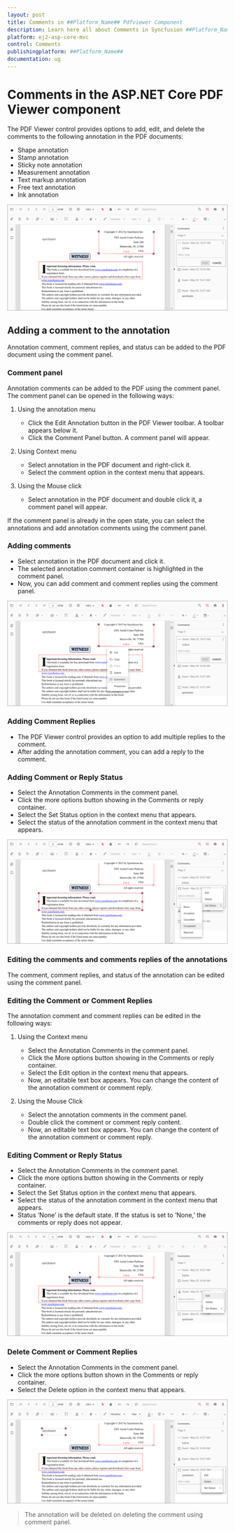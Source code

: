 ```yaml
---
layout: post
title: Comments in ##Platform_Name## Pdfviewer Component
description: Learn here all about Comments in Syncfusion ##Platform_Name## Pdfviewer component and more.
platform: ej2-asp-core-mvc
control: Comments
publishingplatform: ##Platform_Name##
documentation: ug
---
```



# Comments in the ASP.NET Core PDF Viewer component

The PDF Viewer control provides options to add, edit, and delete the comments to the following annotation in the PDF documents:

* Shape annotation
* Stamp annotation
* Sticky note annotation
* Measurement annotation
* Text markup annotation
* Free text annotation
* Ink annotation

![Comments](../../../pdfviewer/images/commentannot.png)

## Adding a comment to the annotation

Annotation comment, comment replies, and status can be added to the PDF document using the comment panel.

### Comment panel

Annotation comments can be added to the PDF using the comment panel. The comment panel can be opened in the following ways:

1. Using the annotation menu

    * Click the Edit Annotation button in the PDF Viewer toolbar. A toolbar appears below it.
    * Click the Comment Panel button. A comment panel will appear.

2. Using Context menu

    * Select annotation in the PDF document and right-click it.
    * Select the comment option in the context menu that appears.

3. Using the Mouse click

    * Select annotation in the PDF document and double click it, a comment panel will appear.

If the comment panel is already in the open state, you can select the annotations and add annotation comments using the comment panel.

### Adding comments

* Select annotation in the PDF document and click it.
* The selected annotation comment container is highlighted in the comment panel.
* Now, you can add comment and comment replies using the comment panel.

![AddingComments](../../../pdfviewer/images/stickycomment.png)

### Adding Comment Replies

* The PDF Viewer control provides an option to add multiple replies to the comment.
* After adding the annotation comment, you can add a reply to the comment.

### Adding Comment or Reply Status

* Select the Annotation Comments in the comment panel.
* Click the more options button showing in the Comments or reply container.
* Select the Set Status option in the context menu that appears.
* Select the status of the annotation comment in the context menu that appears.

![CommentStatus](../../../pdfviewer/images/commentstatus.png)

### Editing the comments and comments replies of the annotations

The comment, comment replies, and status of the annotation can be edited using the comment panel.

### Editing the Comment or Comment Replies

The annotation comment and comment replies can be edited in the following ways:

1. Using the Context menu

    * Select the Annotation Comments in the comment panel.
    * Click the More options button showing in the Comments or reply container.
    * Select the Edit option in the context menu that appears.
    * Now, an editable text box appears. You can change the content of the annotation comment or comment reply.

2. Using the Mouse Click

    * Select the annotation comments in the comment panel.
    * Double click the comment or comment reply content.
    * Now, an editable text box appears. You can change the content of the annotation comment or comment reply.

### Editing Comment or Reply Status

* Select the Annotation Comments in the comment panel.
* Click the more options button showing in the Comments or reply container.
* Select the Set Status option in the context menu that appears.
* Select the status of the annotation comment in the context menu that appears.
* Status ‘None’ is the default state. If the status is set to ‘None,’ the comments or reply does not appear.

![CommentEdit](../../../pdfviewer/images/commentsedit.png)

### Delete Comment or Comment Replies

* Select the Annotation Comments in the comment panel.
* Click the more options button shown in the Comments or reply container.
* Select the Delete option in the context menu that appears.

![CommentEdit](../../../pdfviewer/images/commentsdelete.png)

>The annotation will be deleted on deleting the comment using comment panel.
